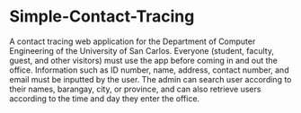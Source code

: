 # Simple-Contact-Tracing

A contact tracing web application for the Department of Computer Engineering of the University of San Carlos. Everyone (student, faculty, guest, and other visitors) must use the app before coming in and out the office. Information such as ID number, name, address, contact number, and email must be inputted by the user. The admin can search user according to their names, barangay, city, or province, and can also retrieve users according to the time and day they enter the office.
